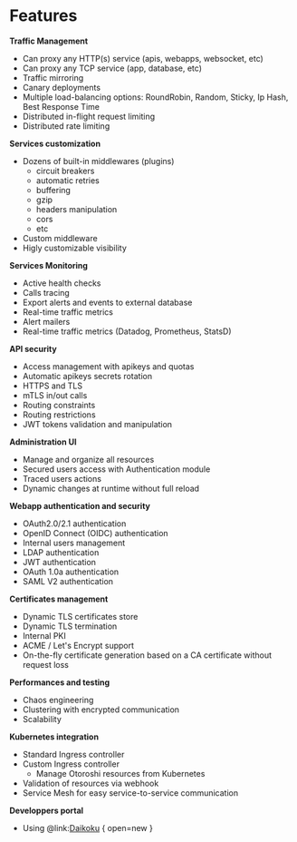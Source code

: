 # Features

**Traffic Management**

* Can proxy any HTTP(s) service (apis, webapps, websocket, etc)
* Can proxy any TCP service (app, database, etc)
* Traffic mirroring
* Canary deployments
* Multiple load-balancing options: RoundRobin, Random, Sticky, Ip Hash, Best Response Time
* Distributed in-flight request limiting	
* Distributed rate limiting 

**Services customization**

* Dozens of built-in middlewares (plugins) 
    * circuit breakers
    * automatic retries
    * buffering
    * gzip
    * headers manipulation
    * cors
    * etc 
* Custom middleware
* Higly customizable visibility

**Services Monitoring**

* Active health checks
* Calls tracing
* Export alerts and events to external database
* Real-time traffic metrics
* Alert mailers
* Real-time traffic metrics (Datadog, Prometheus, StatsD)

**API security**

* Access management with apikeys and quotas
* Automatic apikeys secrets rotation
* HTTPS and TLS
* mTLS in/out calls 
* Routing constraints
* Routing restrictions
* JWT tokens validation and manipulation

**Administration UI**

* Manage and organize all resources
* Secured users access with Authentication module
* Traced users actions
* Dynamic changes at runtime without full reload

**Webapp authentication and security**

* OAuth2.0/2.1 authentication
* OpenID Connect (OIDC) authentication
* Internal users management
* LDAP authentication
* JWT authentication
* OAuth 1.0a authentication
* SAML V2 authentication

**Certificates management**

* Dynamic TLS certificates store 
* Dynamic TLS termination
* Internal PKI
* ACME / Let's Encrypt support
* On-the-fly certificate generation based on a CA certificate without request loss

**Performances and testing**

* Chaos engineering
* Clustering with encrypted communication
* Scalability

**Kubernetes integration**

* Standard Ingress controller
* Custom Ingress controller
    * Manage Otoroshi resources from Kubernetes
* Validation of resources via webhook
* Service Mesh for easy service-to-service communication

**Developpers portal**

* Using @link:[Daikoku](https://maif.github.io/daikoku/manual/index.html) { open=new }
